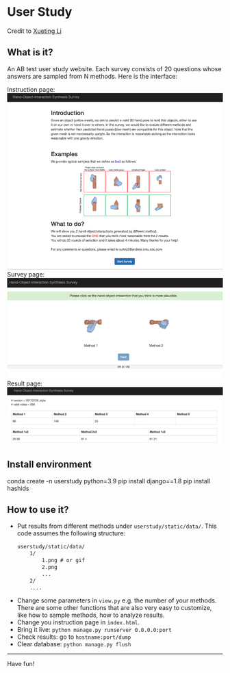 # User Study
Credit to [Xueting Li](https://sunshineatnoon.github.io/)

## What is it? 
An AB test user study website. Each survey consists of 20 questions whose answers are sampled from N methods. Here is the interface: 

Instruction page:
![intro](assets/intro.png)
Survey page:
![question](assets/question.png)
Result page:
![result](assets/result.png)

## Install environment
conda create -n userstudy python=3.9
pip install django==1.8
pip install hashids

## How to use it?
- Put results from different methods under `userstudy/static/data/`. This code assumes the following structure:
    ```
    userstudy/static/data/
        1/
            1.png # or gif
            2.png
            ...
        2/
        ....
    ```
- Change some parameters in `view.py` e.g. the number of your methods. There are some other functions that are also very easy to customize, like how to sample methods, how to analyze results.
- Change you instruction page in `index.html`.
- Bring it live: `python manage.py runserver 0.0.0.0:port`
- Check results: go to `hostname:port/dump`
- Clear database: `python manage.py flush`

---
Have fun! 
    
